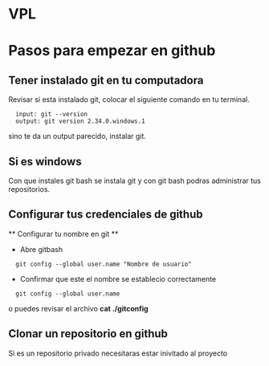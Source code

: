 # VPL

# Pasos para empezar en github

## Tener instalado git en tu computadora
Revisar si esta instalado git, colocar el siguiente comando en tu terminal.
```
  input: git --version
  output: git version 2.34.0.windows.1
```
sino te da un output parecido, instalar git.

## Si es windows
Con que instales git bash se instala git y con git bash podras administrar tus repositorios.

## Configurar tus credenciales de github
  ** Configurar tu nombre en git **
  - Abre gitbash
```
  git config --global user.name "Nombre de usuario"  
```
  - Confirmar que este el nombre se establecio correctamente
```
  git config --global user.name 
```
  o puedes revisar el archivo **cat ./gitconfig**

## Clonar un repositorio en github
  Si es un repositorio privado necesitaras estar inivitado al proyecto
